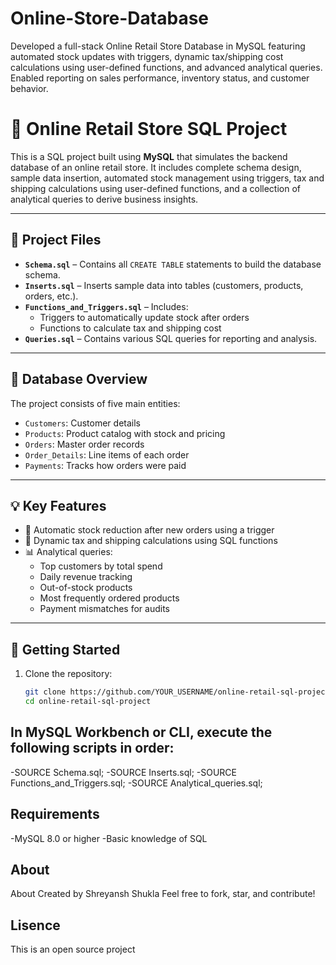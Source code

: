 # Online-Store-Database
Developed a full-stack Online Retail Store Database in MySQL featuring automated stock updates with triggers, dynamic tax/shipping cost calculations using user-defined functions, and advanced analytical queries. Enabled reporting on sales performance, inventory status, and customer behavior.

# 🛒 Online Retail Store SQL Project

This is a SQL project built using **MySQL** that simulates the backend database of an online retail store. It includes complete schema design, sample data insertion, automated stock management using triggers, tax and shipping calculations using user-defined functions, and a collection of analytical queries to derive business insights.

---

## 📂 Project Files

- **`Schema.sql`** – Contains all `CREATE TABLE` statements to build the database schema.
- **`Inserts.sql`** – Inserts sample data into tables (customers, products, orders, etc.).
- **`Functions_and_Triggers.sql`** – Includes:
  - Triggers to automatically update stock after orders
  - Functions to calculate tax and shipping cost
- **`Queries.sql`** – Contains various SQL queries for reporting and analysis.

---

## 🧱 Database Overview

The project consists of five main entities:
- `Customers`: Customer details
- `Products`: Product catalog with stock and pricing
- `Orders`: Master order records
- `Order_Details`: Line items of each order
- `Payments`: Tracks how orders were paid

---

## 💡 Key Features

- 🔄 Automatic stock reduction after new orders using a trigger
- 🧮 Dynamic tax and shipping calculations using SQL functions
- 📊 Analytical queries:
  - Top customers by total spend
  - Daily revenue tracking
  - Out-of-stock products
  - Most frequently ordered products
  - Payment mismatches for audits

---

## 🚀 Getting Started

1. Clone the repository:
   ```bash
   git clone https://github.com/YOUR_USERNAME/online-retail-sql-project.git
   cd online-retail-sql-project


## In MySQL Workbench or CLI, execute the following scripts in order:
-SOURCE Schema.sql;
-SOURCE Inserts.sql;
-SOURCE Functions_and_Triggers.sql;
-SOURCE Analytical_queries.sql;

## Requirements
-MySQL 8.0 or higher
-Basic knowledge of SQL

## About
About
Created by Shreyansh Shukla
Feel free to fork, star, and contribute!

## Lisence
This is an open source project
